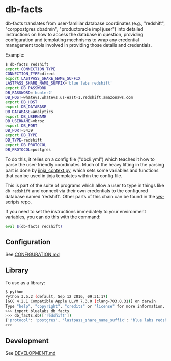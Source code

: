 # db-facts

db-facts translates from user-familiar database coordinates (e.g.,
"redshift", "corppostgres dbadmin", "productoracle impl juser") into
detailed instructions on how to access the database in question,
providing configuration and templating mechnisms to wrap any
credential management tools involved in providing those details and
credentials.

Example:

```sh
$ db-facts redshift
export CONNECTION_TYPE
CONNECTION_TYPE=direct
export LASTPASS_SHARE_NAME_SUFFIX
LASTPASS_SHARE_NAME_SUFFIX='blue labs redshift'
export DB_PASSWORD
DB_PASSWORD='hunter2'
DB_HOST=whatevs.whatevs.us-east-1.redshift.amazonaws.com
export DB_HOST
export DB_DATABASE
DB_DATABASE=analytics
export DB_USERNAME
DB_USERNAME=vbroz
export DB_PORT
DB_PORT=5439
export DB_TYPE
DB_TYPE=redshift
export DB_PROTOCOL
DB_PROTOCOL=postgres
```

To do this, it relies on a config file ("dbcli.yml") which teaches it
how to parse the user-friendly coordinates.  Much of the heavy lifting
in the parsing part is done
by
[jinja_context.py](https://github.com/bluelabsio/bluelabs_db_facts/blob/master/db_facts/jinja_context.py),
which sets some variables and functions that can be used in jinja
templates within the config file.

This is part of the suite of programs which allow a user to type in
things like `db redshift` and connect via their own credentials to the
configured database named 'redshift'.  Other parts of this chain can
be found in the [ws-scripts](https://github.com/bluelabsio/ws-scripts)
repo.

If you need to set the instructions immediately to your environment
variables, you can do this with the command:
```sh
eval $(db-facts redshift)
```

## Configuration

See [CONFIGURATION.md](./CONFIGURATION.md)

## Library

To use as a library:

```sh
$ python
Python 3.5.2 (default, Sep 12 2016, 09:31:17)
[GCC 4.2.1 Compatible Apple LLVM 7.3.0 (clang-703.0.31)] on darwin
Type "help", "copyright", "credits" or "license" for more information.
>>> import bluelabs_db_facts
>>> db_facts.db(['redshift'])
{'protocol': 'postgres', 'lastpass_share_name_suffix': 'blue labs redshift', 'host': 'bl-int-analytics1.cxtyzogmmhiv.us-east-1.redshift.amazonaws.com', 'connection_type': 'direct', 'user': 'vbroz', 'database': 'analytics', 'password': 'hunter1', 'port': 5439, 'type': 'redshift'}
>>>
```

## Development

See [DEVELOPMENT.md](./DEVELOPMENT.md)
